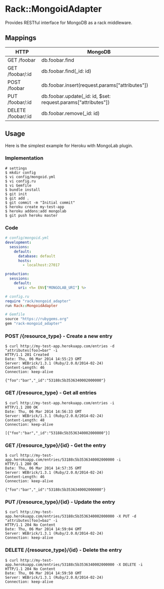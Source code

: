 # Rack::MongoidAdapter
Provides RESTful interface for MongoDB as a rack middleware.

## Mappings
| HTTP               | MongoDB                                                       |
| ---                | ---                                                           |
| GET    /foobar     | db.foobar.find                                                |
| GET    /foobar/:id | db.foobar.find(_id: id)                                       |
| POST   /foobar     | db.foobar.insert(request.params["attributes"])                |
| PUT    /foobar/:id | db.foobar.update(_id: id, $set: request.params["attributes"]) |
| DELETE /foobar/:id | db.foobar.remove(_id: id)                                     |

## Usage
Here is the simplest example for Heroku with MongoLab plugin.

### Implementation
```
# settings
$ mkdir config
$ vi config/mongoid.yml
$ vi config.ru
$ vi Gemfile
$ bundle install
$ git init
$ git add .
$ git commit -m "Initial commit"
$ heroku create my-test-app
$ heroku addons:add mongolab
$ git push heroku master
```

### Code
```yaml
# config/mongoid.yml
development:
  sessions:
    default:
      database: default
      hosts:
        - localhost:27017

production:
  sessions:
    default:
      uri: <%= ENV["MONGOLAB_URI"] %>
```

```ruby
# config.ru
require "rack/mongoid_adapter"
run Rack::MongoidAdapter
```

```ruby
# Gemfile
source "https://rubygems.org"
gem "rack-mongoid_adapter"
```

### POST /{resource_type} - Create a new entry
```
$ curl http://my-test-app.herokuapp.com/entries -d "attributes[foo]=bar" -i
HTTP/1.1 201 Created
Date: Thu, 06 Mar 2014 14:55:23 GMT
Server: WEBrick/1.3.1 (Ruby/2.0.0/2014-02-24)
Content-Length: 46
Connection: keep-alive

{"foo":"bar","_id":"53188c5b3536340002000000"}
```

### GET /{resource_type} - Get all entries
```
$ curl http://my-test-app.herokuapp.com/entries -i
HTTP/1.1 200 OK
Date: Thu, 06 Mar 2014 14:56:33 GMT
Server: WEBrick/1.3.1 (Ruby/2.0.0/2014-02-24)
Content-Length: 48
Connection: keep-alive

[{"foo":"bar","_id":"53188c5b3536340002000000"}]
```

### GET /{resource_type}/{id} - Get the entry
```
$ curl http://my-test-app.herokuapp.com/entries/53188c5b3536340002000000 -i
HTTP/1.1 200 OK
Date: Thu, 06 Mar 2014 14:57:35 GMT
Server: WEBrick/1.3.1 (Ruby/2.0.0/2014-02-24)
Content-Length: 46
Connection: keep-alive

{"foo":"bar","_id":"53188c5b3536340002000000"}
```

### PUT /{resource_type}/{id} - Update the entry
```
$ curl http://my-test-app.herokuapp.com/entries/53188c5b3536340002000000 -X PUT -d "attributes[foo]=baz" -i
HTTP/1.1 204 No Content
Date: Thu, 06 Mar 2014 14:59:04 GMT
Server: WEBrick/1.3.1 (Ruby/2.0.0/2014-02-24)
Connection: keep-alive
```

### DELETE /{resource_type}/{id} - Delete the entry
```
$ curl http://my-test-app.herokuapp.com/entries/53188c5b3536340002000000 -X DELETE -i
HTTP/1.1 204 No Content
Date: Thu, 06 Mar 2014 14:59:50 GMT
Server: WEBrick/1.3.1 (Ruby/2.0.0/2014-02-24)
Connection: keep-alive
```
